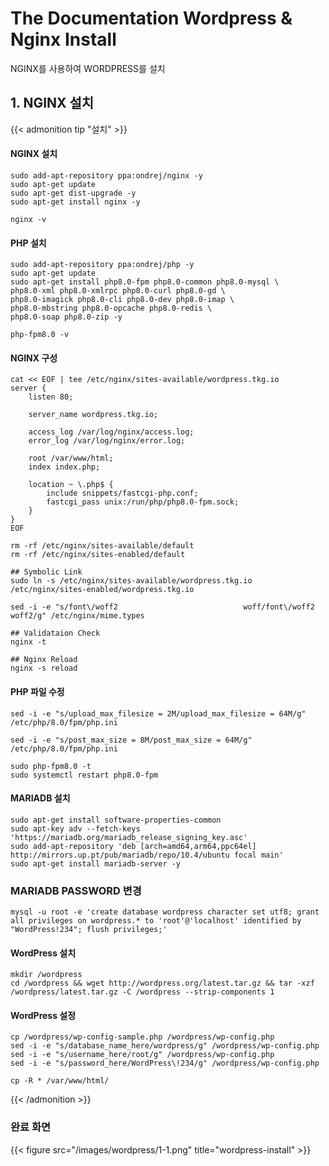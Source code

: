 # The Documentation Wordpress & Nginx Install


NGINX를 사용하여 WORDPRESS를 설치

## 1. NGINX 설치
{{< admonition tip "설치" >}}
#### NGINX 설치
```shell
sudo add-apt-repository ppa:ondrej/nginx -y
sudo apt-get update
sudo apt-get dist-upgrade -y
sudo apt-get install nginx -y

nginx -v
```
#### PHP 설치
```shell
sudo add-apt-repository ppa:ondrej/php -y
sudo apt-get update
sudo apt-get install php8.0-fpm php8.0-common php8.0-mysql \
php8.0-xml php8.0-xmlrpc php8.0-curl php8.0-gd \
php8.0-imagick php8.0-cli php8.0-dev php8.0-imap \
php8.0-mbstring php8.0-opcache php8.0-redis \
php8.0-soap php8.0-zip -y

php-fpm8.0 -v
```

#### NGINX 구성
```shell
cat << EOF | tee /etc/nginx/sites-available/wordpress.tkg.io
server {
    listen 80;

    server_name wordpress.tkg.io;

    access_log /var/log/nginx/access.log;
    error_log /var/log/nginx/error.log;

    root /var/www/html;
    index index.php;

    location ~ \.php$ {
        include snippets/fastcgi-php.conf;
        fastcgi_pass unix:/run/php/php8.0-fpm.sock;
    }
}
EOF

rm -rf /etc/nginx/sites-available/default
rm -rf /etc/nginx/sites-enabled/default

## Symbolic Link
sudo ln -s /etc/nginx/sites-available/wordpress.tkg.io /etc/nginx/sites-enabled/wordpress.tkg.io

sed -i -e "s/font\/woff2                            woff/font\/woff2                            woff2/g" /etc/nginx/mime.types

## Validataion Check
nginx -t

## Nginx Reload
nginx -s reload
```

#### PHP 파일 수정
```shell
sed -i -e "s/upload_max_filesize = 2M/upload_max_filesize = 64M/g" /etc/php/8.0/fpm/php.ini

sed -i -e "s/post_max_size = 8M/post_max_size = 64M/g" /etc/php/8.0/fpm/php.ini

sudo php-fpm8.0 -t
sudo systemctl restart php8.0-fpm
```
#### MARIADB 설치
```shell
sudo apt-get install software-properties-common
sudo apt-key adv --fetch-keys 'https://mariadb.org/mariadb_release_signing_key.asc'
sudo add-apt-repository 'deb [arch=amd64,arm64,ppc64el] http://mirrors.up.pt/pub/mariadb/repo/10.4/ubuntu focal main'
sudo apt-get install mariadb-server -y
```
### MARIADB PASSWORD 변경
```shell
mysql -u root -e 'create database wordpress character set utf8; grant all privileges on wordpress.* to 'root'@'localhost' identified by "WordPress!234"; flush privileges;'
```

#### WordPress 설치
```shell
mkdir /wordpress
cd /wordpress && wget http://wordpress.org/latest.tar.gz && tar -xzf /wordpress/latest.tar.gz -C /wordpress --strip-components 1

```
#### WordPress 설정
```shell
cp /wordpress/wp-config-sample.php /wordpress/wp-config.php
sed -i -e "s/database_name_here/wordpress/g" /wordpress/wp-config.php
sed -i -e "s/username_here/root/g" /wordpress/wp-config.php
sed -i -e "s/password_here/WordPress\!234/g" /wordpress/wp-config.php

cp -R * /var/www/html/
```
{{< /admonition >}}

### 완료 화면

{{< figure src="/images/wordpress/1-1.png" title="wordpress-install" >}}

